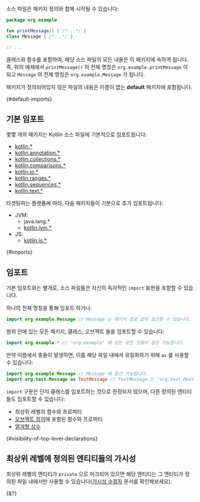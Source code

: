 소스 파일은 패키지 정의와 함께 시작될 수 있습니다:

```kotlin
package org.example

fun printMessage() { /*...*/ }
class Message { /*...*/ }

// ...
```

클래스와 함수를 포함하여, 해당 소스 파일의 모든 내용은 이 패키지에 속하게 됩니다. 
즉, 위의 예제에서 `printMessage()` 의 전체 명칭은 `org.example.printMessage` 이 되고 `Message` 의 전체 명칭은 `org.example.Message` 가 됩니다. 

패키지가 정의되어있지 않은 파일의 내용은 이름이 없는 **default** 패키지에 포함됩니다.

{#default-imports}
## 기본 임포트

몇몇 개의 패키지는 Kotlin 소스 파일에 기본적으로 임포트됩니다:


- [kotlin.*](https://kotlinlang.org/api/latest/jvm/stdlib/kotlin/index.html)
- [kotlin.annotation.*](https://kotlinlang.org/api/latest/jvm/stdlib/kotlin.annotation/index.html)
- [kotlin.collections.*](https://kotlinlang.org/api/latest/jvm/stdlib/kotlin.collections/index.html)
- [kotlin.comparisons.*](https://kotlinlang.org/api/latest/jvm/stdlib/kotlin.comparisons/index.html)
- [kotlin.io.*](https://kotlinlang.org/api/latest/jvm/stdlib/kotlin.io/index.html)
- [kotlin.ranges.*](https://kotlinlang.org/api/latest/jvm/stdlib/kotlin.ranges/index.html)
- [kotlin.sequences.*](https://kotlinlang.org/api/latest/jvm/stdlib/kotlin.sequences/index.html)
- [kotlin.text.*](https://kotlinlang.org/api/latest/jvm/stdlib/kotlin.text/index.html)

타겟팅하는 플랫폼에 따라, 다음 패키지들이 기본으로 추가 임포트됩니다:


- JVM:
  - java.lang.*
  - [kotlin.jvm.*](https://kotlinlang.org/api/latest/jvm/stdlib/kotlin.jvm/index.html)
- JS:
  - [kotlin.js.*](https://kotlinlang.org/api/latest/jvm/stdlib/kotlin.js/index.html)

{#imports}
## 임포트

기본 임포트와는 별개로, 소스 파일들은 자신의 독자적인 `import` 표현을 포함할 수 있습니다.  

하나의 전체 명칭을 통해 임포트 하거나:

```kotlin
import org.example.Message // Message 는 패키지 경로 없이 접근할 수 있습니다.
```

범위 안에 있는 모든 패키지, 클래스, 오브젝트 들을 임포트할 수 있습니다:

```kotlin
import org.example.* // 'org.example' 에 있는 모든 것들이 접근 가능합니다.
```

만약 이름에서 충돌이 발생하면, 이를 해당 파일 내에서 유일화하기 위해 `as` 를 사용할 수 있습니다:

```kotlin
import org.example.Message // Message 에 접근 가능합니다.
import org.test.Message as TestMessage // TestMessage 는 'org.test.Message' 로 작동합니다.
```

`import` 구문은 단지 클래스를 임포트하는 것으로 한정되지 않으며, 다른 정의된 엔티티들도 임포트할 수 있습니다:

- 최상위 레벨의 함수와 프로퍼티
- [오브젝트 정의](/docs/object-declarations.md#오브젝트-선언-훑어보기)에 포함된 함수와 프로퍼티
- [열겨형 상수](/docs/enum-classes.md)

{#visibility-of-top-level-declarations}
## 최상위 레벨에 정의된 엔티티들의 가시성

최상위 레벨의 엔티티가 `private` 으로 마크되어 있으면 해당 엔티티는 그 엔티티가 정의된 파일 내에서만 사용할 수 있습니다([가시성 수정자](/docs/visibility-modifiers.md) 문서를 확인해보세요).

{&?}
